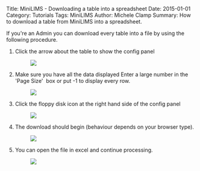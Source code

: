 Title: MiniLIMS - Downloading a table into a spreadsheet
Date: 2015-01-01
Category: Tutorials
Tags: MiniLIMS
Author: Michele Clamp
Summary: How to download a table from MiniLIMS into a spreadsheet.

If you're an Admin you can download every table into a file by using the following procedure. 

<ol>
<li>Click the arrow about the table to show the config panel 

<figure>
	<a class="img" href="/images/minilims-to-spreadsheet-1.png">
    		<img class="img-responsive" src="/images/minilims-to-spreadsheet-1.png"></img>
	</a>
    <figcaption></figcaption>
</figure>
</li>
<li>Make sure you have all the data displayed Enter a large number in the 'Page Size'  box or put -1 to display every row. 

<figure>
	<a class="img" href="/images/minilims-to-spreadsheet-2.png">
    		<img class="img-responsive" src="/images/minilims-to-spreadsheet-2.png"></img>
	</a>
    <figcaption></figcaption>
</figure>
</li>
<li>Click the floppy disk icon at the right hand side of the config panel 

<figure>
	<a class="img" href="/images/minilims-to-spreadsheet-3.png">
    		<img class="img-responsive" src="/images/minilims-to-spreadsheet-3.png"></img>
	</a>
    <figcaption></figcaption>
</figure>
</li>
<li>The download should begin (behaviour depends on your browser type). 

<figure>
	<a class="img" href="/images/minilims-to-spreadsheet-4.png">
    		<img class="img-responsive" src="/images/minilims-to-spreadsheet-4.png"></img>
	</a>
    <figcaption></figcaption>
</figure>
</li>
<li>You can open the file in excel and continue processing. 

<figure>
	<a class="img" href="/images/minilims-to-spreadsheet-5.png">
    		<img class="img-responsive" src="/images/minilims-to-spreadsheet-5.png"></img>
	</a>
    <figcaption></figcaption>
</figure>
</li>
</ol>
